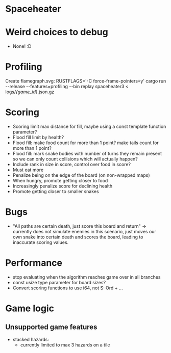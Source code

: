 # Spaceheater
# Weird choices to debug
- None! :D

# Profiling
Create flamegraph.svg:
  RUSTFLAGS='-C force-frame-pointers=y' cargo run --release --features=profiling --bin replay spaceheater3 < logs/*{game_id}*.json.gz

# Scoring
- Scoring limit max distance for fill, maybe using a const template function parameter?
- Flood fill limit by health?
- Flood fill: make food count for more than 1 point? make tails count for more than 1 point?
- Flood fill: mark snake bodies with number of turns they remain present so we can only count collisions which will actually happen?
- Include rank in size in score, control over food in score?
- Must eat more
- Penalize being on the edge of the board (on non-wrapped maps)
- When hungry, promote getting closer to food
- Increasingly penalize score for declining health
- Promote getting closer to smaller snakes

# Bugs
- "All paths are certain death, just score this board and return" -> currently does not simulate enemies in this scenario, just moves our own snake into certain death and scores the board, leading to inaccurate scoring values.

# Performance
- stop evaluating when the algorithm reaches game over in all branches
- const usize type parameter for board sizes?
- Convert scoring functions to use i64, not S: Ord + ...

# Game logic
## Unsupported game features
- stacked hazards:
  - currently limited to max 3 hazards on a tile
  
